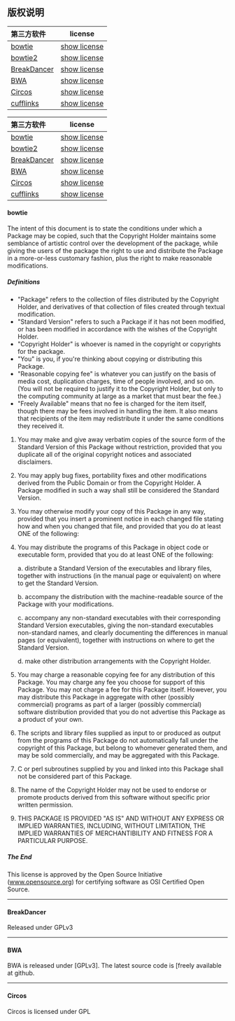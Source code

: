## 版权说明
|第三方软件|license|
|:---|:--:|
|[bowtie](http://bowtie-bio.sourceforge.net/index.shtml)|[show license](./software-copyright/bowtie.md)|
|[bowtie2](http://bowtie-bio.sourceforge.net/index.shtml)|[show license](./software-copyright/bowtie.md)|
|[BreakDancer](http://breakdancer.sourceforge.net/)|[show license](./software-copyright/BreakDancer.md)|
|[BWA](http://bio-bwa.sourceforge.net/)|[show license](./software-copyright/BWA.md)|
|[Circos](http://circos.ca/citations/)|[show license](./software-copyright/Circos.md)|
|[cufflinks](http://cole-trapnell-lab.github.io/cufflinks/)|[show license](./software-copyright/cufflinks.md)|


|第三方软件|license|
|:---|:--:|
|[bowtie](http://bowtie-bio.sourceforge.net/index.shtml)|[show license](#bowtie)|
|[bowtie2](http://bowtie-bio.sourceforge.net/index.shtml)|[show license](#bowtie)|
|[BreakDancer](http://breakdancer.sourceforge.net/)|[show license](#BreakDancer)|
|[BWA](http://bio-bwa.sourceforge.net/)|[show license](#BWA)|
|[Circos](http://circos.ca/citations/)|[show license](#Circos)|
|[cufflinks](http://cole-trapnell-lab.github.io/cufflinks/)|[show license](#cufflinks)|


#### bowtie
The intent of this document is to state the conditions under which a Package may be copied, such that the Copyright Holder maintains some semblance of artistic control over the development of the package, while giving the users of the package the right to use and distribute the Package in a more-or-less customary fashion, plus the right to make reasonable modifications.

##### Definitions
* "Package" refers to the collection of files distributed by the Copyright Holder, and derivatives of that collection of files created through textual modification.
* "Standard Version" refers to such a Package if it has not been modified, or has been modified in accordance with the wishes of the Copyright Holder.
* "Copyright Holder" is whoever is named in the copyright or copyrights for the package.
* "You" is you, if you're thinking about copying or distributing this Package.
* "Reasonable copying fee" is whatever you can justify on the basis of media cost, duplication charges, time of people involved, and so on. (You will not be required to justify it to the Copyright Holder, but only to the computing community at large as a market that must bear the fee.)
* "Freely Available" means that no fee is charged for the item itself, though there may be fees involved in handling the item. It also means that recipients of the item may redistribute it under the same conditions they received it.

1. You may make and give away verbatim copies of the source form of the Standard Version of this Package without restriction, provided that you duplicate all of the original copyright notices and associated disclaimers.

2. You may apply bug fixes, portability fixes and other modifications derived from the Public Domain or from the Copyright Holder. A Package modified in such a way shall still be considered the Standard Version.

3. You may otherwise modify your copy of this Package in any way, provided that you insert a prominent notice in each changed file stating how and when you changed that file, and provided that you do at least ONE of the following:

4. You may distribute the programs of this Package in object code or executable form, provided that you do at least ONE of the following:

    a. distribute a Standard Version of the executables and library files, together with instructions (in the manual page or equivalent) on where to get the Standard Version.

    b. accompany the distribution with the machine-readable source of the Package with your modifications.

    c. accompany any non-standard executables with their corresponding Standard Version executables, giving the non-standard executables non-standard names, and clearly documenting the differences in manual pages (or equivalent), together with instructions on where to get the Standard Version.

    d. make other distribution arrangements with the Copyright Holder.

5. You may charge a reasonable copying fee for any distribution of this Package. You may charge any fee you choose for support of this Package. You may not charge a fee for this Package itself. However, you may distribute this Package in aggregate with other (possibly commercial) programs as part of a larger (possibly commercial) software distribution provided that you do not advertise this Package as a product of your own.

6. The scripts and library files supplied as input to or produced as output from the programs of this Package do not automatically fall under the copyright of this Package, but belong to whomever generated them, and may be sold commercially, and may be aggregated with this Package.

7. C or perl subroutines supplied by you and linked into this Package shall not be considered part of this Package.

8. The name of the Copyright Holder may not be used to endorse or promote products derived from this software without specific prior written permission.

9. THIS PACKAGE IS PROVIDED "AS IS" AND WITHOUT ANY EXPRESS OR IMPLIED WARRANTIES, INCLUDING, WITHOUT LIMITATION, THE IMPLIED WARRANTIES OF MERCHANTIBILITY AND FITNESS FOR A PARTICULAR PURPOSE.

##### The End
This license is approved by the Open Source Initiative (www.opensource.org) for certifying software as OSI Certified Open Source.

------

#### BreakDancer
Released under GPLv3

------

#### BWA
BWA is released under [GPLv3]. The latest source code is [freely available at github.

------

#### Circos
Circos is licensed under GPL